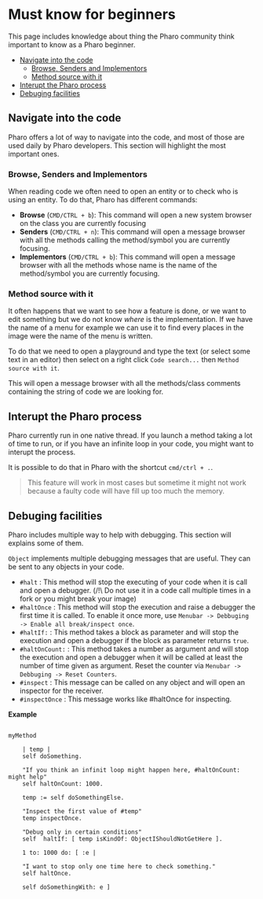 # Must know for beginners

This page includes knowledge about thing the Pharo community think important to know as a Pharo beginner.


- [Navigate into the code](#navigate-into-the-code)
  * [Browse, Senders and Implementors](#browse-senders-and-implementors)
  * [Method source with it](#method-source-with-it)
- [Interupt the Pharo process](#interupt-the-pharo-process)
- [Debuging facilities](#debuging-facilities)

## Navigate into the code

Pharo offers a lot of way to navigate into the code, and most of those are used daily by Pharo developers. This section will highlight the most important ones.

### Browse, Senders and Implementors

When reading code we often need to open an entity or to check who is using an entity. To do that, Pharo has different commands:
* **Browse** (`CMD/CTRL + b`): This command will open a new system browser on the class you are currently focusing
* **Senders** (`CMD/CTRL + n`): This command will open a message browser with all the methods calling the method/symbol you are currently focusing. 
* **Implementors** (`CMD/CTRL + b`):  This command will open a message browser with all the methods whose name is the name of the method/symbol you are currently focusing. 

### Method source with it

It often happens that we want to see how a feature is done, or we want to edit something but we do not know *where* is the implementation. If we have the name of a menu for example we can use it to find every places in the image were the name of the menu is written. 

To do that we need to open a playground and type the text (or select some text in an editor) then select on a right click `Code search...` then `Method source with it`.

This will open a message browser with all the methods/class comments containing the string of code we are looking for.

## Interupt the Pharo process

Pharo currently run in one native thread. If you launch a method taking a lot of time to run, or if you have an infinite loop in your code, you might want to interupt the process. 

It is possible to do that in Pharo with the shortcut `cmd/ctrl + .`.

> This feature will work in most cases but sometime it might not work because a faulty code will have fill up too much the memory.

## Debuging facilities

Pharo includes multiple way to help with debugging. This section will explains some of them.

`Object` implements multiple debugging messages that are useful. They can be sent to any objects in your code.

- `#halt` : This method will stop the executing of your code when it is call and open a debugger. (/!\ Do not use it in a code call multiple times in a fork or you might break your image)
- `#haltOnce` : This method will stop the execution and raise a debugger the first time it is called. To enable it once more, use `Menubar -> Debbuging -> Enable all break/inspect once`.
- `#haltIf:` : This method takes a block as parameter and will stop the execution and open a debugger if the block as parameter returns `true`.
- `#haltOnCount:` : This method takes a number as argument and will stop the execution and open a debugger when it will be called at least the number of time given as argument. Reset the counter via `Menubar -> Debbuging -> Reset Counters`.
- `#inspect` : This message can be called on any object and will open an inspector for the receiver.
- `#inspectOnce` : This message works like #haltOnce for inspecting.

**Example**

``` Smalltalk

myMethod
	
	| temp |
	self doSomething.

	"If you think an infinit loop might happen here, #haltOnCount: might help"
	self haltOnCount: 1000.

	temp := self doSomethingElse.
	
	"Inspect the first value of #temp"	
	temp inspectOnce.

	"Debug only in certain conditions"
	self  haltIf: [ temp isKindOf: ObjectIShouldNotGetHere ].

	1 to: 1000 do: [ :e | 
	
	"I want to stop only one time here to check something."
	self haltOnce.

	self doSomethingWith: e ]

```

